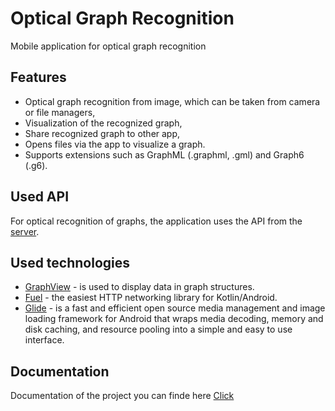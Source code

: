 # Optical Graph Recognition
Mobile application for optical graph recognition

## Features
- Optical graph recognition from image, which can be taken from camera or file managers,
- Visualization of the recognized graph,
- Share recognized graph to other app,
- Opens files via the app to visualize a graph.
- Supports extensions such as GraphML (.graphml, .gml) and Graph6 (.g6).

## Used API

For optical recognition of graphs, the application uses the API from the [server](https://github.com/Praktyka-Zawodowa-2020/optical_graph_recognition_server).

## Used technologies
* [GraphView](https://github.com/Team-Blox/GraphView) - is used to display data in graph structures.
* [Fuel](https://github.com/kittinunf/Fuel) - the easiest HTTP networking library for Kotlin/Android.
* [Glide](https://github.com/bumptech/glide) - is a fast and efficient open source media management and image loading framework for Android that wraps media decoding, memory and disk caching, and resource pooling into a simple and easy to use interface.

## Documentation
Documentation of the project you can finde here [Click](docs/index.md)
